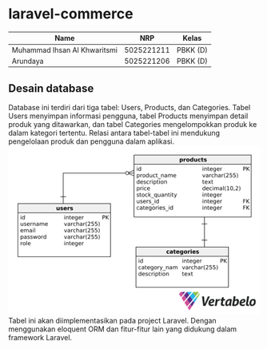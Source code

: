 # laravel-commerce

| Name                         | NRP        | Kelas    |
| ---------------------------- | ---------- | -------- |
| Muhammad Ihsan Al Khwaritsmi | 5025221211 | PBKK (D) |
| Arundaya                     | 5025221206 | PBKK (D) |

## Desain database

Database ini terdiri dari tiga tabel: Users, Products, dan Categories. Tabel Users menyimpan informasi pengguna, tabel Products menyimpan detail produk yang ditawarkan, dan tabel Categories mengelompokkan produk ke dalam kategori tertentu. Relasi antara tabel-tabel ini mendukung pengelolaan produk dan pengguna dalam aplikasi.
![alt text](img/laravel_commerce_Physical_Export-2024-10-10_14-29.png)
Tabel ini akan diimplementasikan pada project Laravel. Dengan menggunakan eloquent ORM dan fitur-fitur lain yang didukung dalam framework Laravel.
